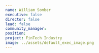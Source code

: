 ```yaml
---
name: William Somber
executive: false
director: false
lead: false
community_manager:   
position:  
project: FinTech Industry
image: ../assets/default_exec_image.png
---
```

